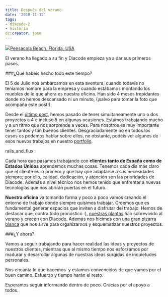 ```yaml
---
title: Después del verano
date: '2010-11-12'
tags:
- diacode-2
- historia
dc:creator: jose
---
```


![](http://blog.diacode.com/wp-content/uploads/2010/09/diacode_playa.jpg)[Pensacola Beach, Florida, USA](http://maps.google.com/maps?f=q&source=s_q&hl=en&geocode=&q=pensacola+beach&sll=37.0625,-95.677068&sspn=56.112526,84.638672&ie=UTF8&hq=&hnear=Pensacola+Beach,+Pensacola,+Escambia,+Florida&ll=30.334954,-87.138062&spn=3.872885,5.289917&z=8&iwloc=A/)

El verano ha llegado a su fin y Diacode empieza ya a dar sus primeros pasos.

###¿Qué habéis hecho todo este tiempo?

El 5 de Julio nos embarcamos en esta aventura, cuando todavía no teníamos nombre para la empresa y cuando estábamos montando los muebles de lo que ahora es nuestra oficina. Han sido 4 meses trepidantes donde no hemos descansado ni un minuto, (¡salvo para tomar la foto que acompaña este post!).

Desde el 
[último post](http://blog.diacode.com/el-principio-del-comienzo), hemos pasado de tener simultaneamente uno o dos proyectos a 4 e incluso 5 en algunas ocasiones. Estamos trabajando mucho y a un ritmo que nos sorprende a veces. Para nosotros es muy importante tener tantos y tan buenos clientes. Desgraciadamente no en todos los casos os podemos hablar sobre ellos, no obstante, podéis ver algunos de esos nuevos trabajos en nuestro 
[portfolio](http://diacode.com/portfolio).


rails_and_flux

Cada hora que pasamos trabajando con 
**clientes tanto de España como de Estados Unidos**
 aprendemos muchas cosas. Tenemos cada día más claro que el cliente es lo primero y que hay que adaptarse a sus necesidades siempre; por ello, calidad, dedicación, y atención son las prioridades de Diacode. Además a nivel técnico nos hemos tenido que enfrentar a nuevas tecnologías que nos abrirán puertas en el futuro.


**Nuestra oficina**
 va tomando forma y poco a poco vamos creando el entorno de trabajo donde siempre quisimos trabajar. Creemos que es fundamental generar espacios que inviten a disfrutar del trabajo. Hemos de destacar que, contra todo pronóstico :), 
[nuestras plantas](http://www.facebook.com/photo.php?fbid=157380834279146&set=a.151983081485588.31382.151979641485932) han sobrevivido al verano y crecen con Diacode. Además nos hicimos con una gran 
[pizarra blanca](http://www.facebook.com/photo.php?fbid=163532990330597&set=a.151983081485588.31382.151979641485932&pid=572443&id=151979641485932) que nos sirve para organizarnos y esquematizar nuestros proyectos.

###¿Y ahora?

Vamos a seguir trabajando para hacer realidad las ideas y proyectos de nuestros clientes, mientras que al mismo tiempo nos esforzamos por madurar y desarrollar algunas de nuestras ideas surgidas de inquietudes personales.

Nos encanta lo que hacemos  y estamos convencidos de que vamos por el buen camino. Esfuerzo y tiempo harán el resto.

Esperamos seguir informando dentro de poco. Gracias por el apoyo a todos.
